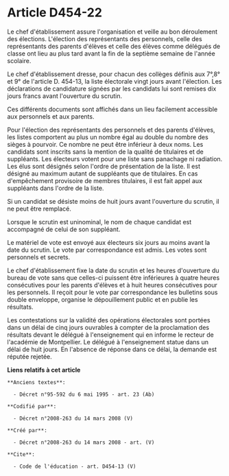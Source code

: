 # Article D454-22

Le chef d'établissement assure l'organisation et veille au bon déroulement des élections. L'élection des représentants des
personnels, celle des représentants des parents d'élèves et celle des élèves comme délégués de classe ont lieu au plus tard
avant la fin de la septième semaine de l'année scolaire. 

Le chef d'établissement dresse, pour chacun des collèges définis aux 7°,8° et 9° de l'article D. 454-13, la liste électorale
vingt jours avant l'élection. Les déclarations de candidature signées par les candidats lui sont remises dix jours francs
avant l'ouverture du scrutin. 

Ces différents documents sont affichés dans un lieu facilement accessible aux personnels et aux parents. 

Pour l'élection des représentants des personnels et des parents d'élèves, les listes comportent au plus un nombre égal au
double du nombre des sièges à pourvoir. Ce nombre ne peut être inférieur à deux noms. Les candidats sont inscrits sans la
mention de la qualité de titulaires et de suppléants. Les électeurs votent pour une liste sans panachage ni radiation. Les
élus sont désignés selon l'ordre de présentation de la liste. Il est désigné au maximum autant de suppléants que de
titulaires. En cas d'empêchement provisoire de membres titulaires, il est fait appel aux suppléants dans l'ordre de la
liste. 

Si un candidat se désiste moins de huit jours avant l'ouverture du scrutin, il ne peut être remplacé. 

Lorsque le scrutin est uninominal, le nom de chaque candidat est accompagné de celui de son suppléant. 

Le matériel de vote est envoyé aux électeurs six jours au moins avant la date du scrutin. Le vote par correspondance est
admis. Les votes sont personnels et secrets. 

Le chef d'établissement fixe la date du scrutin et les heures d'ouverture du bureau de vote sans que celles-ci puissent être
inférieures à quatre heures consécutives pour les parents d'élèves et à huit heures consécutives pour les personnels. Il
reçoit pour le vote par correspondance les bulletins sous double enveloppe, organise le dépouillement public et en publie les
résultats. 

Les contestations sur la validité des opérations électorales sont portées dans un délai de cinq jours ouvrables à compter de
la proclamation des résultats devant le délégué à l'enseignement qui en informe le recteur de l'académie de Montpellier. Le
délégué à l'enseignement statue dans un délai de huit jours. En l'absence de réponse dans ce délai, la demande est réputée
rejetée.

**Liens relatifs à cet article**

	**Anciens textes**:

	  - Décret n°95-592 du 6 mai 1995 - art. 23 (Ab)

	**Codifié par**:

	  - Décret n°2008-263 du 14 mars 2008 (V)

	**Créé par**:

	  - Décret n°2008-263 du 14 mars 2008 - art. (V)

	**Cite**:

	  - Code de l'éducation - art. D454-13 (V)
